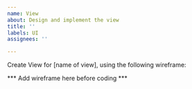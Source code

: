 ```yaml
---
name: View
about: Design and implement the view
title: ''
labels: UI
assignees: ''

---
```


Create View for [name of view], using the following wireframe:

*** Add wireframe here before coding ***
